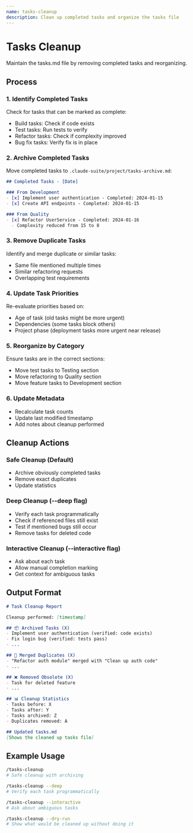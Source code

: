 ```yaml
---
name: tasks-cleanup
description: Clean up completed tasks and organize the tasks file
---
```


# Tasks Cleanup

Maintain the tasks.md file by removing completed tasks and reorganizing.

## Process

### 1. Identify Completed Tasks

Check for tasks that can be marked as complete:
- Build tasks: Check if code exists
- Test tasks: Run tests to verify
- Refactor tasks: Check if complexity improved
- Bug fix tasks: Verify fix is in place

### 2. Archive Completed Tasks

Move completed tasks to `.claude-suite/project/tasks-archive.md`:
```markdown
## Completed Tasks - [Date]

### From Development
- [x] Implement user authentication - Completed: 2024-01-15
- [x] Create API endpoints - Completed: 2024-01-15

### From Quality
- [x] Refactor UserService - Completed: 2024-01-16
  - Complexity reduced from 15 to 8
```

### 3. Remove Duplicate Tasks

Identify and merge duplicate or similar tasks:
- Same file mentioned multiple times
- Similar refactoring requests
- Overlapping test requirements

### 4. Update Task Priorities

Re-evaluate priorities based on:
- Age of task (old tasks might be more urgent)
- Dependencies (some tasks block others)
- Project phase (deployment tasks more urgent near release)

### 5. Reorganize by Category

Ensure tasks are in the correct sections:
- Move test tasks to Testing section
- Move refactoring to Quality section
- Move feature tasks to Development section

### 6. Update Metadata

- Recalculate task counts
- Update last modified timestamp
- Add notes about cleanup performed

## Cleanup Actions

### Safe Cleanup (Default)
- Archive obviously completed tasks
- Remove exact duplicates
- Update statistics

### Deep Cleanup (--deep flag)
- Verify each task programmatically
- Check if referenced files still exist
- Test if mentioned bugs still occur
- Remove tasks for deleted code

### Interactive Cleanup (--interactive flag)
- Ask about each task
- Allow manual completion marking
- Get context for ambiguous tasks

## Output Format

```markdown
# Task Cleanup Report

Cleanup performed: [timestamp]

## 📦 Archived Tasks (X)
- Implement user authentication (verified: code exists)
- Fix login bug (verified: tests pass)
- ...

## 🔄 Merged Duplicates (X)
- "Refactor auth module" merged with "Clean up auth code"
- ...

## ❌ Removed Obsolete (X)
- Task for deleted feature
- ...

## 📊 Cleanup Statistics
- Tasks before: X
- Tasks after: Y
- Tasks archived: Z
- Duplicates removed: A

## Updated tasks.md
[Shows the cleaned up tasks file]
```

## Example Usage

```bash
/tasks-cleanup
# Safe cleanup with archiving

/tasks-cleanup --deep
# Verify each task programmatically

/tasks-cleanup --interactive
# Ask about ambiguous tasks

/tasks-cleanup --dry-run
# Show what would be cleaned up without doing it
```
